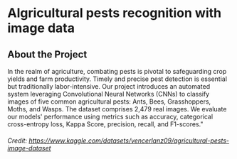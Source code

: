 # Algricultural pests recognition with image data
## About the Project
In the realm of agriculture, combating pests is pivotal to safeguarding crop yields and farm productivity. Timely and precise pest detection is essential but traditionally labor-intensive. Our project introduces an automated system leveraging Convolutional Neural Networks (CNNs) to classify images of five common agricultural pests: Ants, Bees, Grasshoppers, Moths, and Wasps. The dataset comprises 2,479 real images. We evaluate our models' performance using metrics such as accuracy, categorical cross-entropy loss, Kappa Score, precision, recall, and F1-scores."
###### Credit: https://www.kaggle.com/datasets/vencerlanz09/agricultural-pests-image-dataset
